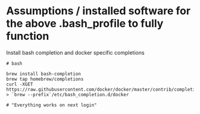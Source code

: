 # Assumptions / installed software for the above .bash_profile to fully function

Install bash completion and docker specific completions

```
# bash

brew install bash-completion
brew tap homebrew/completions
curl -XGET https://raw.githubusercontent.com/docker/docker/master/contrib/completion/bash/docker > `brew --prefix`/etc/bash_completion.d/docker

# "Everything works on next login"
```
